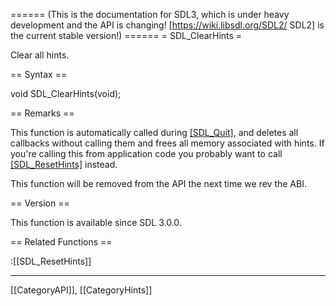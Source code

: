 ====== (This is the documentation for SDL3, which is under heavy development and the API is changing! [https://wiki.libsdl.org/SDL2/ SDL2] is the current stable version!) ======
= SDL_ClearHints =

Clear all hints.

== Syntax ==

<syntaxhighlight lang='c'>
void SDL_ClearHints(void);
</syntaxhighlight>

== Remarks ==

This function is automatically called during [[SDL_Quit]](), and deletes
all callbacks without calling them and frees all memory associated with
hints. If you're calling this from application code you probably want to
call [[SDL_ResetHints]]() instead.

This function will be removed from the API the next time we rev the ABI.

== Version ==

This function is available since SDL 3.0.0.

== Related Functions ==

:[[SDL_ResetHints]]

----
[[CategoryAPI]], [[CategoryHints]]


